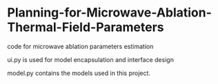 # Planning-for-Microwave-Ablation-Thermal-Field-Parameters
code for microwave ablation parameters estimation

ui.py is used for model encapsulation and interface design

model.py contains the models used in this project.

